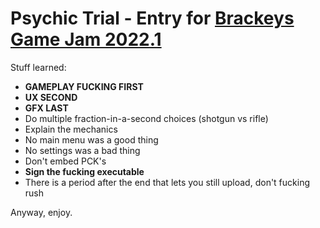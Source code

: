 # Psychic Trial - Entry for [Brackeys Game Jam 2022.1](https://itch.io/jam/brackeys-7)

Stuff learned:
- **GAMEPLAY FUCKING FIRST**
- **UX SECOND**
- **GFX LAST**
- Do multiple fraction-in-a-second choices (shotgun vs rifle)
- Explain the mechanics
- No main menu was a good thing
- No settings was a bad thing
- Don't embed PCK's
- **Sign the fucking executable**
- There is a period after the end that lets you still upload, don't fucking rush

Anyway, enjoy.
